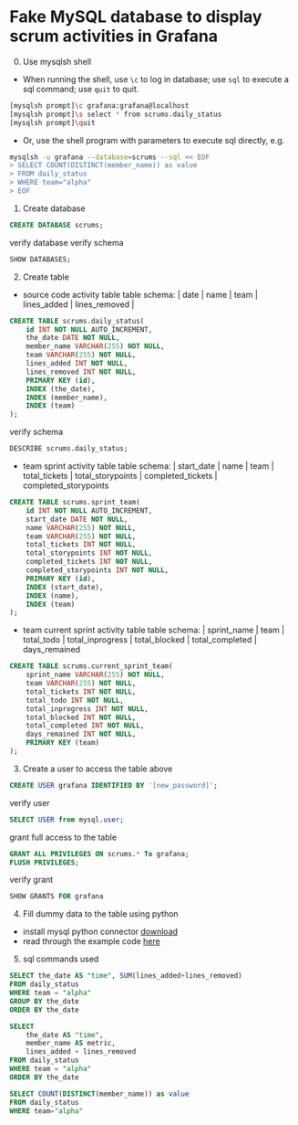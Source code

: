 # Fake MySQL database to display scrum activities in Grafana

0. Use mysqlsh shell
- When running the shell, use `\c` to log in database; use `sql` to execute a sql command; use `quit` to quit.
```bash
[mysqlsh prompt]\c grafana:grafana@localhost
[mysqlsh prompt]\s select * from scrums.daily_status
[mysqlsh prompt]\quit
```
- Or, use the shell program with parameters to execute sql directly, e.g.
```bash
mysqlsh -u grafana --database=scrums --sql << EOF
> SELECT COUNT(DISTINCT(member_name)) as value
> FROM daily_status
> WHERE team="alpha"
> EOF
```

1. Create database

```sql
CREATE DATABASE scrums;
```

verify database
verify schema
```sql
SHOW DATABASES;
```

2. Create table

- source code activity table
table schema: | date | name | team | lines_added | lines_removed |

```sql
CREATE TABLE scrums.daily_status(
    id INT NOT NULL AUTO_INCREMENT,
    the_date DATE NOT NULL,
    member_name VARCHAR(255) NOT NULL,
    team VARCHAR(255) NOT NULL,
    lines_added INT NOT NULL,
    lines_removed INT NOT NULL,
    PRIMARY KEY (id),
    INDEX (the_date),
    INDEX (member_name),
    INDEX (team)
);
```

verify schema
```sql
DESCRIBE scrums.daily_status;
```

- team sprint activity table
table schema: | start_date | name | team | total_tickets | total_storypoints | completed_tickets | completed_storypoints

```sql
CREATE TABLE scrums.sprint_team(
    id INT NOT NULL AUTO_INCREMENT,
    start_date DATE NOT NULL,
    name VARCHAR(255) NOT NULL,
    team VARCHAR(255) NOT NULL,
    total_tickets INT NOT NULL,
    total_storypoints INT NOT NULL,
    completed_tickets INT NOT NULL,
    completed_storypoints INT NOT NULL,
    PRIMARY KEY (id),
    INDEX (start_date),
    INDEX (name),
    INDEX (team)
);
```

- team current sprint activity table
table schema: | sprint_name | team | total_todo | total_inprogress | total_blocked | total_completed | days_remained
```sql
CREATE TABLE scrums.current_sprint_team(
    sprint_name VARCHAR(255) NOT NULL,
    team VARCHAR(255) NOT NULL,
    total_tickets INT NOT NULL,
    total_todo INT NOT NULL,
    total_inprogress INT NOT NULL,
    total_blocked INT NOT NULL,
    total_completed INT NOT NULL,
    days_remained INT NOT NULL,
    PRIMARY KEY (team)
);
```

3. Create a user to access the table above
```sql
CREATE USER grafana IDENTIFIED BY '[new_password]';
```

verify user
```sql
SELECT USER from mysql.user;
```

grant full access to the table
```sql
GRANT ALL PRIVILEGES ON scrums.* To grafana;
FLUSH PRIVILEGES;
```

verify grant
```sql
SHOW GRANTS FOR grafana
```

4. Fill dummy data to the table using python
- install mysql python connector [download](https://dev.mysql.com/doc/connector-python/en/connector-python-installation-binary.html)
- read through the example code [here](https://dev.mysql.com/doc/connector-python/en/connector-python-examples.html)


5. sql commands used
```sql
SELECT the_date AS "time", SUM(lines_added+lines_removed)
FROM daily_status
WHERE team = "alpha"
GROUP BY the_date
ORDER BY the_date
```

```sql
SELECT
    the_date AS "time",
    member_name AS metric,
    lines_added + lines_removed
FROM daily_status
WHERE team = "alpha"
ORDER BY the_date
```

```sql
SELECT COUNT(DISTINCT(member_name)) as value
FROM daily_status
WHERE team="alpha"
```